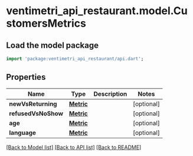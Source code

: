 # ventimetri_api_restaurant.model.CustomersMetrics

## Load the model package
```dart
import 'package:ventimetri_api_restaurant/api.dart';
```

## Properties
Name | Type | Description | Notes
------------ | ------------- | ------------- | -------------
**newVsReturning** | [**Metric**](Metric.md) |  | [optional] 
**refusedVsNoShow** | [**Metric**](Metric.md) |  | [optional] 
**age** | [**Metric**](Metric.md) |  | [optional] 
**language** | [**Metric**](Metric.md) |  | [optional] 

[[Back to Model list]](../README.md#documentation-for-models) [[Back to API list]](../README.md#documentation-for-api-endpoints) [[Back to README]](../README.md)


